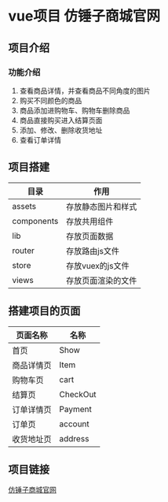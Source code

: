 # vue项目 仿锤子商城官网

## 项目介绍

### 功能介绍
1. 查看商品详情，并查看商品不同角度的图片
2. 购买不同颜色的商品
3. 商品添加进购物车、购物车删除商品
4. 商品直接购买进入结算页面
5. 添加、修改、删除收货地址
6. 查看订单详情

## 项目搭建
| 目录 | 作用 |
| - | - |
| assets | 存放静态图片和样式 |
| components | 存放共用组件 |
| lib | 存放页面数据 |
| router | 存放路由js文件 |
| store | 存放vuex的js文件 |
| views | 存放页面渲染的文件 |

## 搭建项目的页面
| 页面名称 | 名称 |
| - | - |
| 首页 | Show |
| 商品详情页 | Item |
| 购物车页 | cart |
| 结算⻚ | CheckOut |
| 订单详情页 | Payment |
| 订单页 | account |
| 收货地址⻚ | address |

## 项目链接
  [仿锤子商城官网](http://47.106.82.173/test2)
